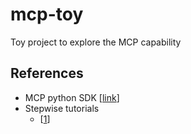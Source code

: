 # mcp-toy
Toy project to explore the MCP capability

## References
* MCP python SDK [[link](https://github.com/modelcontextprotocol/python-sdk)]
* Stepwise tutorials
  * [[1](https://medium.com/@syed_hasan/step-by-step-guide-building-an-mcp-server-using-python-sdk-alphavantage-claude-ai-7a2bfb0c3096)]